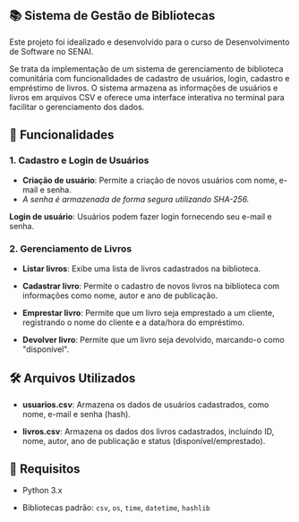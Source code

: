 ## 📚 Sistema de Gestão de Bibliotecas ##

Este projeto foi idealizado e desenvolvido para o curso de Desenvolvimento de Software no SENAI.

Se trata da implementação de um sistema de gerenciamento de biblioteca comunitária com funcionalidades de cadastro de usuários, login, cadastro e empréstimo de livros. O sistema armazena as informações de usuários e livros em arquivos CSV e oferece uma interface interativa no terminal para facilitar o gerenciamento dos dados.

## 🚀 Funcionalidades ##

### 1. Cadastro e Login de Usuários

- **Criação de usuário**: Permite a criação de novos usuários com nome, e-mail e senha.<br>
- *A senha é armazenada de forma segura utilizando SHA-256.*

**Login de usuário**: Usuários podem fazer login fornecendo seu e-mail e senha.

### 2. Gerenciamento de Livros

- **Listar livros**: Exibe uma lista de livros cadastrados na biblioteca.

- **Cadastrar livro**: Permite o cadastro de novos livros na biblioteca com informações como nome, autor e ano de publicação.

- **Emprestar livro**: Permite que um livro seja emprestado a um cliente, registrando o nome do cliente e a data/hora do empréstimo.

- **Devolver livro**: Permite que um livro seja devolvido, marcando-o como "disponível".

## 🛠 Arquivos Utilizados

- **usuarios.csv**: Armazena os dados de usuários cadastrados, como nome, e-mail e senha (hash).

- **livros.csv**: Armazena os dados dos livros cadastrados, incluindo ID, nome, autor, ano de publicação e status (disponível/emprestado).

## 📌 Requisitos

- Python 3.x

- Bibliotecas padrão: `csv`, `os`, `time`, `datetime`, `hashlib`
